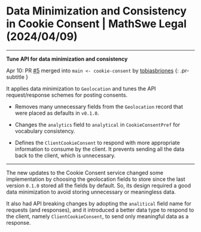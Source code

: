 <!-- Copyright (c) 2024 Tobias Briones. All rights reserved. -->
<!-- SPDX-License-Identifier: CC-BY-4.0 -->
<!-- This file is part of https://github.com/tobiasbriones/blog -->

# Data Minimization and Consistency in Cookie Consent | MathSwe Legal (2024/04/09)

---

**Tune API for data minimization and consistency**

Apr 10: PR [#5](https://github.com/mathswe/legal/pull/5) merged into `main
<- cookie-consent` by [tobiasbriones](https://github.com/tobiasbriones)
{: .pr-subtitle }

It applies data minimization to `Geolocation` and tunes the API request/response
schemes for posting consents.

- Removes many unnecessary fields from the `Geolocation` record that were placed
  as defaults in `v0.1.0`.

- Changes the `analytics` field to `analytical` in `CookieConsentPref` for
  vocabulary consistency.

- Defines the `ClientCookieConsent` to respond with more appropriate information
  to consume by the client. It prevents sending all the data back to the client,
  which is unnecessary.

---

The new updates to the Cookie Consent service changed some implementation by
choosing the geolocation fields to store since the last version `0.1.0` stored
all the fields by default. So, its design required a good data minimization to
avoid storing unnecessary or meaningless data.

It also had API breaking changes by adopting the `analitical` field name for
requests (and responses), and it introduced a better data type to respond to the
client, namely `ClientCookieConsent`, to send only meaningful data as a
response.
